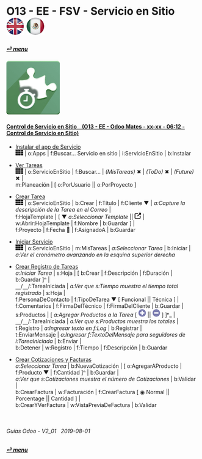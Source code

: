 # O13 - EE - FSV - Servicio en Sitio &nbsp;&nbsp;&nbsp;&nbsp; [![en-uk](/doc/img/en-uk_flag_button_small.png)](/en-uk/o13/ee/fsv/en-uk-o13-ee-fsv-field-service-guides.md) [ ![es-mx](/doc/img/es-mx_flag_button_small.png)](/es-mx/o13/ee/fsv/es-mx-o13-ee-fsv-field-service-guides.md)
#### [_&#x23CE; menu_](/es-mx/o13/ee/es-mx-o13-ee-guides-menu.md)  
### ![fsv](/doc/img/field_service.png)

#### [Control de Servicio en Sitio &nbsp;&nbsp; (O13 - EE - Odoo Mates - xx-xx - 06:12 - Control de Servicio en Sitio)](https://youtube.com/embed/AjG16B-DTYY?autoplay=1&start=3&end=0&rel=0&nocount)<br>

- [Instalar el app de Servicio](https://youtube.com/embed/AjG16B-DTYY?start=3&end=16)  
  ![apps](/doc/img/apps.png) | o:Apps | f:Buscar... Servicio en sitio | i:ServicioEnSitio | b:Instalar  

- [Ver Tareas](https://youtube.com/embed/AjG16B-DTYY?autoplay=1&start=17s&end=31s&rel=0)  
  ![apps](/doc/img/apps.png) | o:ServicioEnSitio | f:Buscar... | _(MisTareas)_ &#x2716; | _(ToDo)_ &#x2716; | _(Future)_ &#x2716; |  
  m:Planeación | \[ o:PorUsuario || o:PorProyecto ]  

- [Crear Tarea](https://youtube.com/embed/AjG16B-DTYY?autoplay=1&start=32s&end=1m18s&rel=0)  
  ![apps](/doc/img/apps.png) | o:ServicioEnSitio | b:Crear | f:Título | f:Cliente &#x25BC; | _a:Capture la descripción de la Tarea en el Correo_ |  
  f:HojaTemplate | \[ &#x25BC; _a:Seleccionar Template_ || ![show_catalog](/doc/img/show_catalog.png) | w:Abrir:HojaTemplate | f:Nombre | b:Guardar ] |  
  f:Proyecto | f:Fecha &#x1F4C5; | f:AsignadoA | b:Guardar  
  
- [Iniciar Servicio](https://youtube.com/embed/AjG16B-DTYY?autoplay=1&start=1m19s&end=1m36s&rel=0)  
  ![apps](/doc/img/apps.png) | o:ServicioEnSitio | m:MisTareas | _a:Seleccionar Tarea_ | b:Iniciar |  
  _a:Ver el cronómetro avanzando en la esquina superior derecha_  
  
- [Crear Registro de Tareas](https://youtube.com/embed/AjG16B-DTYY?autoplay=1&start=1m35s&end=4m2s&rel=0)  
  _a:Iniciar Tarea_ | s:Hoja | \[ b:Crear | f:Descripción | f:Duración | b:Guardar ]&#x207F; |  
  &#x23BD;/&#x23BD;/:TareaIniciada | _a:Ver que s:Tiempo muestra el tiempo total registrado_ | s:Hoja |  
  f:PersonaDeContacto | f:TipoDeTarea &#x25BC; \[ Funcional || Técnica ] |  
  f:Comentarios | f:FirmaDelTécnico | f:FirmaDelCliente | b:Guardar |  
  s:Productos | \[ _a:Agregar Productos a la Tarea_ \[ ![add](/doc/img/button_add.png) || ![sub](/doc/img/button_sub.png) ] ]&#x207F;_ |  
  &#x23BD;/&#x23BD;/:TareaIniciada | _a:Ver que s:Productos muestra los totales_ |  
  t:Registro | _a:Ingresar texto en f:Log_ | b:Registrar |  
  t:EnviarMensaje | _a:Ingresar f:TextoDelMensaje para seguidores de i:TareaIniciada_ | b:Enviar |  
  b:Detener | w:Registro | f:Tiempo | f:Descripción | b:Guardar  
  
- [Crear Cotizaciones y Facturas](https://youtube.com/embed/AjG16B-DTYY?autoplay=1&start=4m7s&end=5m&rel=0)  
  _a:Seleccionar Tarea_ | b:NuevaCotización | \[ o:AgregarAProducto | f:Producto &#x25BC; | f:Cantidad ]&#x207F; | b:Guardar |  
  _a:Ver que s:Cotizaciones muestra el número de Cotizaciones_ | b:Validar |  
  b:CrearFactura | w:Facturación | f:CrearFactura \[ &#x25C9; Normal || Porcentage || Cantidad ] |  
  b:CrearYVerFactura | w:VistaPreviaDeFactura | b:Validar  

<br>

###### Guías Odoo - V2_01 &nbsp; 2019-08-01  
**[_&#x23CE; menu_](/es-mx/o13/ee/es-mx-o13-ee-guides-menu.md)**  
